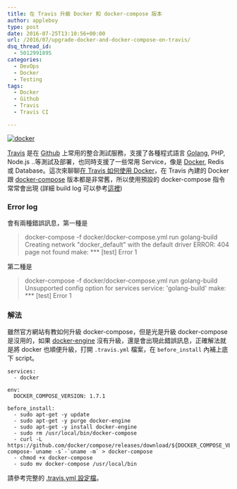 ```yaml
---
title: 在 Travis 升級 Docker 和 docker-compose 版本
author: appleboy
type: post
date: 2016-07-25T13:10:56+00:00
url: /2016/07/upgrade-docker-and-docker-compose-on-travis/
dsq_thread_id:
  - 5012991895
categories:
  - DevOps
  - Docker
  - Testing
tags:
  - Docker
  - Github
  - Travis
  - Travis CI

---
```

<a data-flickr-embed="true"  href="https://www.flickr.com/photos/appleboy/25660808075/in/dateposted-public/" title="docker"><img src="https://i2.wp.com/farm2.staticflickr.com/1600/25660808075_c8190290f7_z.jpg?resize=640%2C217&#038;ssl=1" alt="docker" data-recalc-dims="1" /></a>

[Travis][1] 是在 [Github][2] 上常用的整合測試服務，支援了各種程式語言 [Golang][3], PHP, Node.js ..等測試及部署，也同時支援了一些常用 Service，像是 [Docker][4], Redis 或 Database。這次來聊聊[在 Travis 如何使用 Docker][5]，在 Travis 內建的 Docker 跟 [docker-compose][6] 版本都是非常舊，所以使用預設的 docker-compose 指令常常會出現 (詳細 build log 可以參考[這裡][7])

<!--more-->

### Error log

會有兩種錯誤訊息，第一種是

> docker-compose -f docker/docker-compose.yml run golang-build Creating network "docker_default" with the default driver ERROR: 404 page not found make: \*** [test] Error 1

第二種是

> docker-compose -f docker/docker-compose.yml run golang-build Unsupported config option for services service: 'golang-build' make: \*** [test] Error 1

### 解法

雖然官方網站有教如何升級 docker-compose，但是光是升級 docker-compose 是沒用的，如果 [docker-engine][8] 沒有升級，還是會出現此錯誤訊息，正確解法就是將 docker 也順便升級，打開 `.travis.yml` 檔案，在 `before_install` 內補上底下 script。

<pre><code class="language-yml">services:
  - docker

env:
  DOCKER_COMPOSE_VERSION: 1.7.1

before_install:
  - sudo apt-get -y update
  - sudo apt-get -y purge docker-engine
  - sudo apt-get -y install docker-engine
  - sudo rm /usr/local/bin/docker-compose
  - curl -L https://github.com/docker/compose/releases/download/${DOCKER_COMPOSE_VERSION}/docker-compose-`uname -s`-`uname -m` > docker-compose
  - chmod +x docker-compose
  - sudo mv docker-compose /usr/local/bin</code></pre>

請參考完整的 [.travis.yml 設定檔][9]。

 [1]: https://travis-ci.org/
 [2]: https://github.com/
 [3]: https://golang.org/
 [4]: https://www.docker.com/
 [5]: https://docs.travis-ci.com/user/docker/
 [6]: https://docs.docker.com/compose/
 [7]: https://travis-ci.org/appleboy/golang-testing/jobs/147125401
 [8]: https://www.docker.com/products/docker-engine
 [9]: https://github.com/appleboy/golang-testing/blob/master/.travis.yml